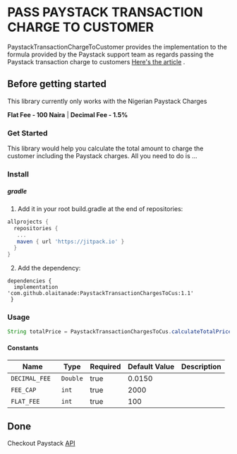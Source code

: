 
# PASS PAYSTACK TRANSACTION CHARGE TO CUSTOMER

PaystackTransactionChargeToCustomer provides the implementation to the formula provided by the Paystack support team as regards passing the Paystack transaction charge to customers [Here's the article](https://support.paystack.com/hc/en-us/articles/360009973579-Can-I-pass-the-transaction-charges-to-my-customers-) . 

## Before getting started
This library currently only works with the Nigerian Paystack Charges

**Flat Fee - 100 Naira**
 | 
**Decimal Fee - 1.5%**

### Get Started
This library would help you calculate the total amount to charge the customer including the Paystack charges. All you need to do is ...


### Install
##### gradle

1. Add it in your root build.gradle at the end of repositories:

``` gradle
allprojects {
  repositories {
   ...
   maven { url 'https://jitpack.io' }
  }
}

```

2. Add the dependency:

```
dependencies {
  implementation 'com.github.olaitanade:PaystackTransactionChargesToCus:1.1'
 }
```

### Usage 
``` java
String totalPrice = PaystackTransactionChargesToCus.calculateTotalPrice("1000");
```

#### Constants

|Name                   | Type           | Required            | Default Value       | Description         |
|-----------------------|----------------|---------------------|---------------------|---------------------|
|  `DECIMAL_FEE `         | `Double`      | true                |  0.0150               | 
|  `FEE_CAP `               | `int`       | true                |  2000          | 
|  `FLAT_FEE`              | `int`       | true                |  100          | 


## Done 
Checkout Paystack [API](https://paystack.com/docs/) 
